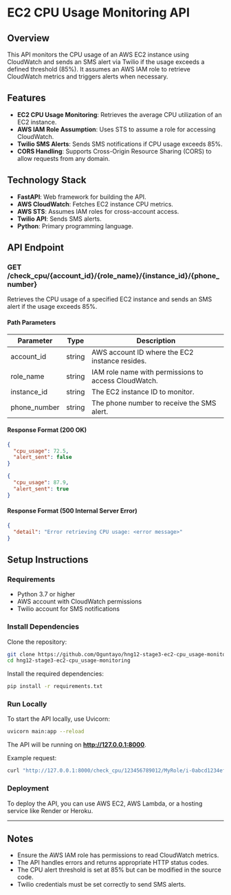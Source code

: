 # EC2 CPU Usage Monitoring API

## Overview

This API monitors the CPU usage of an AWS EC2 instance using CloudWatch and sends an SMS alert via Twilio if the usage exceeds a defined threshold (85%). It assumes an AWS IAM role to retrieve CloudWatch metrics and triggers alerts when necessary.

## Features

- **EC2 CPU Usage Monitoring**: Retrieves the average CPU utilization of an EC2 instance.
- **AWS IAM Role Assumption**: Uses STS to assume a role for accessing CloudWatch.
- **Twilio SMS Alerts**: Sends SMS notifications if CPU usage exceeds 85%.
- **CORS Handling**: Supports Cross-Origin Resource Sharing (CORS) to allow requests from any domain.

## Technology Stack

- **FastAPI**: Web framework for building the API.
- **AWS CloudWatch**: Fetches EC2 instance CPU metrics.
- **AWS STS**: Assumes IAM roles for cross-account access.
- **Twilio API**: Sends SMS alerts.
- **Python**: Primary programming language.

## API Endpoint

### **GET /check_cpu/{account_id}/{role_name}/{instance_id}/{phone_number}**

Retrieves the CPU usage of a specified EC2 instance and sends an SMS alert if the usage exceeds 85%.

#### **Path Parameters**

| Parameter      | Type   | Description                                |
|--------------|--------|--------------------------------------------|
| account_id   | string | AWS account ID where the EC2 instance resides. |
| role_name    | string | IAM role name with permissions to access CloudWatch. |
| instance_id  | string | The EC2 instance ID to monitor. |
| phone_number | string | The phone number to receive the SMS alert. |

#### **Response Format (200 OK)**

```json
{
  "cpu_usage": 72.5,
  "alert_sent": false
}
```

```json
{
  "cpu_usage": 87.9,
  "alert_sent": true
}
```

#### **Response Format (500 Internal Server Error)**

```json
{
  "detail": "Error retrieving CPU usage: <error message>"
}
```

## Setup Instructions

### **Requirements**
- Python 3.7 or higher
- AWS account with CloudWatch permissions
- Twilio account for SMS notifications

### **Install Dependencies**

Clone the repository:

```bash
git clone https://github.com/Oguntayo/hng12-stage3-ec2-cpu_usage-monitoring.git
cd hng12-stage3-ec2-cpu_usage-monitoring
```

Install the required dependencies:

```bash
pip install -r requirements.txt
```

### **Run Locally**

To start the API locally, use Uvicorn:

```bash
uvicorn main:app --reload
```

The API will be running on **http://127.0.0.1:8000**.

Example request:

```bash
curl "http://127.0.0.1:8000/check_cpu/123456789012/MyRole/i-0abcd1234ef567890/+1234567890"
```

### **Deployment**

To deploy the API, you can use AWS EC2, AWS Lambda, or a hosting service like Render or Heroku.

---

## Notes
- Ensure the AWS IAM role has permissions to read CloudWatch metrics.
- The API handles errors and returns appropriate HTTP status codes.
- The CPU alert threshold is set at 85% but can be modified in the source code.
- Twilio credentials must be set correctly to send SMS alerts.

